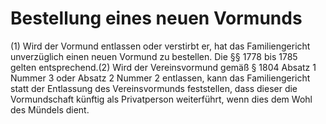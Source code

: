 # Bestellung eines neuen Vormunds

(1) Wird der Vormund entlassen oder verstirbt er, hat das Familiengericht unverzüglich einen neuen Vormund zu bestellen. Die §§ 1778 bis 1785 gelten entsprechend.(2) Wird der Vereinsvormund gemäß § 1804 Absatz 1 Nummer 3 oder Absatz 2 Nummer 2 entlassen, kann das Familiengericht statt der Entlassung des Vereinsvormunds feststellen, dass dieser die Vormundschaft künftig als Privatperson weiterführt, wenn dies dem Wohl des Mündels dient. 

